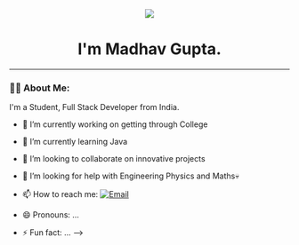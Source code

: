 <meta charset="UTF-8">


<div id="header" align="center">
  <img src="https://media.giphy.com/media/xTiIzJSKB4l7xTouE8/giphy.gif"/>
</div>

<h1 align = "center">I'm Madhav Gupta.</h1>

---

### 👨‍🏫 About Me:
I'm a Student, Full Stack Developer from India.

- 🔭 I’m currently working on getting through College
- 🌱 I’m currently learning Java
- 👯 I’m looking to collaborate on innovative projects
- 🤔 I’m looking for help with Engineering Physics and Maths💀
- 📫 How to reach me: <a href="mailto:e22cseu0827@bennett.edu.in"><img src="https://img.shields.io/badge/Microsoft_Outlook-0078D4?style=for-the-badge&logo=microsoft-outlook&logoColor=white" alt="Email"></a>

- 😄 Pronouns: ...
- ⚡ Fun fact: ...
-->
